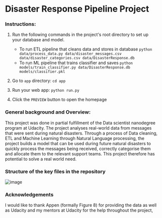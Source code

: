 # Disaster Response Pipeline Project

### Instructions:
1. Run the following commands in the project's root directory to set up your database and model.

    - To run ETL pipeline that cleans data and stores in database
        `python data/process_data.py data/disaster_messages.csv data/disaster_categories.csv data/DisasterResponse.db`
    - To run ML pipeline that trains classifier and saves
        `python models/train_classifier.py data/DisasterResponse.db models/classifier.pkl`

2. Go to `app` directory: `cd app`

3. Run your web app: `python run.py`

4. Click the `PREVIEW` button to open the homepage

### General background and Overview:
This project was done in partial fulfillment of the Data scientist nanodegree program at Udacity. The project analyses real-world data from messages that were sent during natural disasters. Through a process of Data cleaning, ETL and Machine Learning through Natural Language processing, the project builds a model that can be used during future natural disasters to quickly process the messages being received, correctly categorise them and allocate them to the relevant support teams. This project therefore has potential to solve a real world need.

### Structure of the key files in the repository
![image](https://user-images.githubusercontent.com/46715348/170452897-0128c237-d039-4dd1-9bdc-0036cd25e4e9.png)



### Acknowledgements
I would like to thank Appen (formally Figure 8) for providing the data as well as Udacity and my mentors at Udacity for the help throughout the project,
